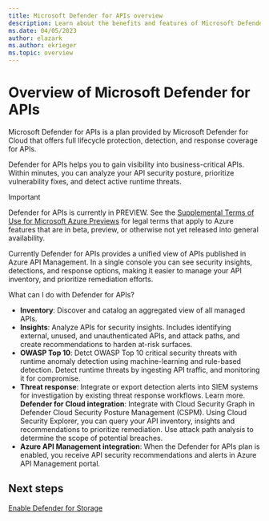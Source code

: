 ```yaml
---
title: Microsoft Defender for APIs overview
description: Learn about the benefits and features of Microsoft Defender for APIs
ms.date: 04/05/2023
author: elazark
ms.author: ekrieger
ms.topic: overview
---
```


# Overview of Microsoft Defender for APIs

Microsoft Defender for APIs is a plan provided by Microsoft Defender for Cloud that offers full lifecycle protection, detection, and response coverage for APIs.

Defender for APIs helps you to gain visibility into business-critical APIs. Within minutes, you can analyze your API security posture, prioritize vulnerability fixes, and detect active runtime threats.

> [!IMPORTANT]
> Defender for APIs is currently in PREVIEW.
> See the [Supplemental Terms of Use for Microsoft Azure Previews](https://azure.microsoft.com/support/legal/preview-supplemental-terms/) for legal terms that apply to Azure features that are in beta, preview, or otherwise not yet released into general availability.

Currently Defender for APIs provides a unified view of APIs published in Azure API Management. In a single console you can see security insights, detections, and response options, making it easier to manage your API inventory, and prioritize remediation efforts.

What can I do with Defender for APIs?

- **Inventory**: Discover and catalog an aggregated view of all managed APIs.  
- **Insights**: Analyze APIs for security insights. Includes identifying external, unused, and unauthenticated APIs, and attack paths, and create recommendations to harden at-risk surfaces. 
- **OWASP Top 10**: Detct OWASP Top 10 critical security threats with runtime anomaly detection using machine-learning and rule-based detection. Detect runtime threats by ingesting API traffic, and monitoring it for compromise.
- **Threat response**: Integrate or export detection alerts into SIEM systems for investigation by existing threat response workflows. Learn more. 
**Defender for Cloud integration**: Integrate with Cloud Security Graph in Defender Cloud Security Posture Management (CSPM). Using Cloud Security Explorer, you can query your API inventory, insights and recommendations to prioritize remediation. Use attack path analysis to determine the scope of potential breaches.
- **Azure API Management integration**: When the Defender for APIs plan is enabled, you receive API security recommendations and alerts in Azure API Management portal.

## Next steps

[Enable Defender for Storage](enable-enhanced-security.md)
